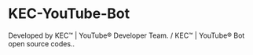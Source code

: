 # KEC-YouTube-Bot
Developed by KEC™ | YouTube® Developer Team. / KEC™ | YouTube® Bot open source codes..
